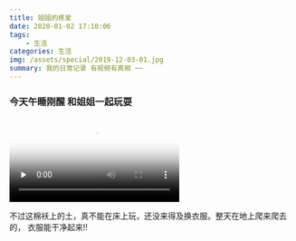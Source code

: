 ```yaml
---
title: 姐姐的疼爱
date: 2020-01-02 17:10:06
tags: 
    - 生活
categories: 生活
img: /assets/special/2019-12-03-01.jpg
summary: 我的日常记录 有视频有真相 ~~
---
```

### 今天午睡刚醒 和姐姐一起玩耍
<video id="video2" controls="" preload="none" poster="/assets/video/ai.png">
<source id="mp42" src="/assets/video/haha.mp4" type="video/mp4">
</video>

不过这棉袄上的土，真不能在床上玩，还没来得及换衣服。整天在地上爬来爬去的， 衣服能干净起来!!